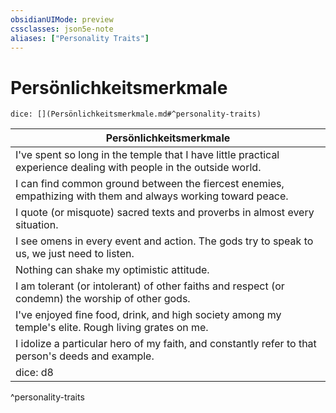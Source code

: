 ```yaml
---
obsidianUIMode: preview
cssclasses: json5e-note
aliases: ["Personality Traits"]
---
```

# Persönlichkeitsmerkmale

`dice: [](Persönlichkeitsmerkmale.md#^personality-traits)`

| Persönlichkeitsmerkmale |
|--------------------|
| I've spent so long in the temple that I have little practical experience dealing with people in the outside world. |
| I can find common ground between the fiercest enemies, empathizing with them and always working toward peace. |
| I quote (or misquote) sacred texts and proverbs in almost every situation. |
| I see omens in every event and action. The gods try to speak to us, we just need to listen. |
| Nothing can shake my optimistic attitude. |
| I am tolerant (or intolerant) of other faiths and respect (or condemn) the worship of other gods. |
| I've enjoyed fine food, drink, and high society among my temple's elite. Rough living grates on me. |
| I idolize a particular hero of my faith, and constantly refer to that person's deeds and example. |
| dice: d8 | Personality Trait |
^personality-traits